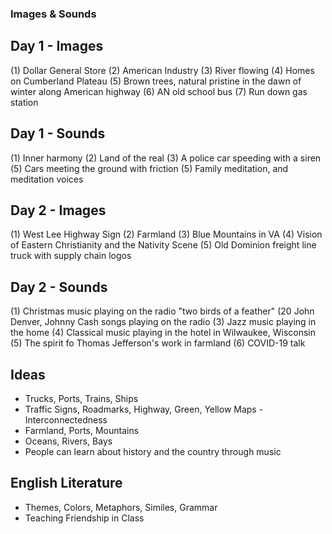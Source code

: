 
### Images & Sounds ###

## Day 1 - Images ##
(1) Dollar General Store
(2) American Industry
(3) River flowing
(4) Homes on Cumberland Plateau
(5) Brown trees, natural pristine in the dawn of winter along American highway
(6) AN old school bus
(7) Run down gas station

## Day 1 - Sounds ##
(1) Inner harmony
(2) Land of the real
(3) A police car speeding with a siren
(5) Cars meeting the ground with friction
(5) Family meditation, and meditation voices

## Day 2 - Images ##
(1) West Lee Highway Sign
(2) Farmland
(3) Blue Mountains in VA
(4) Vision of Eastern Christianity and the Nativity Scene
(5) Old Dominion freight line truck with supply chain logos

## Day 2 - Sounds ##
(1) Christmas music playing on the radio "two birds of a feather"
(20 John Denver, Johnny Cash songs playing on the radio
(3) Jazz music playing in the home
(4) Classical music playing in the hotel in Wilwaukee, Wisconsin
(5) The spirit fo Thomas Jefferson's work in farmland
(6) COVID-19 talk

## Ideas ##
* Trucks, Ports, Trains, Ships
* Traffic Signs, Roadmarks, Highway, Green, Yellow Maps - Interconnectedness
* Farmland, Ports, Mountains
* Oceans, Rivers, Bays
* People can learn about history and the country through music

## English Literature ##
* Themes, Colors, Metaphors, Similes, Grammar
* Teaching Friendship in Class 
